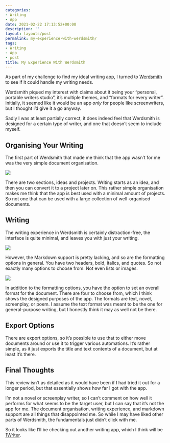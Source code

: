 ```yaml
---
categories:
- Writing
- App
date: 2021-02-22 17:13:52+00:00
description: ''
layout: layouts/post
permalink: my-experience-with-werdsmith/
tags:
- Writing
- App
- post
title: My Experience With Werdsmith
---
```


As part of my challenge to find my ideal writing app, I turned to [Werdsmith](https://apps.apple.com/gb/app/werdsmith/id489746330) to see if it could handle my writing needs.

Werdsmith piqued my interest with claims about it being your “personal, portable writers studio”, it’s multiple themes, and “formats for every writer”. Initially, it seemed like it would be an app _only_ for people like screenwriters, but I thought I’d give it a go anyway.

Sadly I was at least partially correct, it does indeed feel that Werdsmith is designed for a certain type of writer, and one that doesn’t seem to include myself.

## Organising Your Writing

The first part of Werdsmith that made me think that the app wasn’t for me was the very simple document organisation.

<img src="https://cdn.chrishannah.me/images/2021/02/Image-3.png">

There are two sections, ideas and projects. Writing starts as an idea, and then you can convert it to a project later on. This rather simple organisation makes me think that the app is best used with a minimal amount of projects. So not one that can be used with a large collection of well-organised documents.

## Writing

The writing experience in Werdsmith is certainly distraction-free, the interface is quite minimal, and leaves you with just your writing.

<img src="https://cdn.chrishannah.me/images/2021/02/Image-5.png">

However, the Markdown support is pretty lacking, and so are the formatting options in general. You have two headers, bold, italics, and quotes. So not exactly many options to choose from. Not even lists or images.

<img src="https://cdn.chrishannah.me/images/2021/02/Image-4.png">

In addition to the formatting options, you have the option to set an overall format for the document. There are four to choose from, which I think shows the designed purposes of the app. The formats are text, novel, screenplay, or poem. I assume the text format was meant to be the one for general-purpose writing, but I honestly think it may as well not be there.

## Export Options

There are export options, so it’s possible to use that to either move documents around or use it to trigger various automations. It’s rather simple, as it just exports the title and text contents of a document, but at least it’s there.

## Final Thoughts

This review isn’t as detailed as it would have been if I had tried it out for a longer period, but that essentially shows how far I got with the app.

I’m not a novel or screenplay writer, so I can’t comment on how well it performs for what seems to be the target user, but I can say that it’s not the app for me. The document organisation, writing experience, and markdown support are all things that disappointed me. So while I may have liked other parts of Werdsmith, the fundamentals just didn’t click with me.

So it looks like I’ll be checking out another writing app, which I think will be [1Writer](https://apps.apple.com/gb/app/1writer-markdown-text-editor/id680469088).
